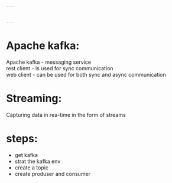 ```yaml
---


---
```


<h1 id="apache-kafka">Apache kafka:</h1>
<p>Apache kafka - messaging service<br>
rest client - is used for sync communication<br>
web client - can be used for both sync and async communication</p>
<h1 id="streaming">Streaming:</h1>
<p>Capturing data in rea-time in the form of streams</p>
<h1 id="steps">steps:</h1>
<ul>
<li>get kafka</li>
<li>strat the kafka env</li>
<li>create a topic</li>
<li>create produser and consumer</li>
</ul>


